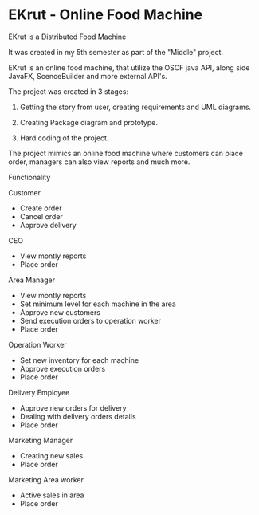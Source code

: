 # EKrut - Online Food Machine

EKrut is a Distributed Food Machine

It was created in my 5th semester as part of the "Middle" project.

EKrut is an online food machine, that utilize the OSCF java API, along side JavaFX, ScenceBuilder and more external API's.

The project was created in 3 stages:

1) Getting the story from user, creating requirements and UML diagrams.

2) Creating Package diagram and prototype.

3) Hard coding of the project.

The project mimics an online food machine where customers can place order, managers can also view reports and much more.

Functionality

Customer
  - Create order
  - Cancel order
  - Approve delivery
  
CEO
  - View montly reports
  - Place order
 
Area Manager
  - View montly reports
  - Set minimum level for each machine in the area
  - Approve new customers
  - Send execution orders to operation worker
  - Place order
  
Operation Worker
  - Set new inventory for each machine
  - Approve execution orders
  - Place order
  
Delivery Employee
  - Approve new orders for delivery
  - Dealing with delivery orders details
  - Place order
  
Marketing Manager
  - Creating new sales
  - Place order
  
Marketing Area worker
  - Active sales in area
  - Place order
  

  


